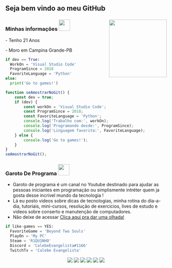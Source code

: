 <h2>Seja bem vindo ao meu GitHub</h2>

<div>
    <a href="https://github.com/CalebeEvangelista"></a>
    <p><img align="right" height="180em" src="https://github-readme-stats.vercel.app/api/top-langs/?username=calebeevangelista&layout=compact&langs_count=7&theme=dracula"/></p>
    <h3> Minhas informações <img src="https://media1.giphy.com/media/QxSRmUeq7RUIHLxADc/giphy.gif" width="35"></h3>
    <p>- Tenho 21 Anos</p>
    <p>- Moro em Campina Grande-PB</p>
    
  </div>

  ```python
  if dev == True:
    WorkOn = 'Visual Studio Code'
    ProgramSince = 2018
    FavoriteLanguage = 'Python'
  else:
    print('Go to games!')
  ```

```js
function seAmostrarNoGit() {
    const dev = true;
    if (dev) {
        const workOn = 'Visual Studio Code';
        const ProgramSince = 2018;
        const FavoriteLanguage = 'Python';
        console.log('Trabalho com:', workOn);
        console.log('Programando desde:', ProgramSince);
        console.log('Linguagem favorita:', FavoriteLanguage);
    } else {
        console.log('Go to games!');
    }
}
seAmostrarNoGit();
  ```
  
### Garoto De Programa <img src="https://i.imgur.com/qngJv3q.png" width="35"></h2>
  - Garoto de programa é um canal no Youtube destinado para ajudar as pessoas iniciantes em programação ou simplismente intréter quem ja gosta desse incrivel mundo da tecnologia !
  - Lá eu posto videos sobre dicas de tecnologias, minha rotina do dia-a-dia, tutoriais, mini-cursos, resolução de exercicios, lives de estudo e videos sobre conserto e manutenção de computadores.
  - Não deixe de acessar [Clica aqui pra dar uma olhada!](https://www.youtube.com/channel/UCkXx8-TUjR_OUIzcOqdVDuw)
  
```python
if like-games == YES:
  FavoriteGame = 'Beyond Two Souls'
  PlayOn = 'My PC'
  Steam = 'R1QU1NHO'
  Discord = 'CalebeEvangelista#1166'
  TwitchTv = 'Calebe Evangelista'
```

<div align="center"> 
  <a href="https://www.youtube.com/channel/UCkXx8-TUjR_OUIzcOqdVDuw" target="_blank"><img src="https://img.shields.io/badge/YouTube-FF0000?style=for-the-badge&logo=youtube&logoColor=white" target="_blank"></a>
  <a href="https://instagram.com/calebeevangelista" target="_blank"><img src="https://img.shields.io/badge/-Instagram-%23E4405F?style=for-the-badge&logo=instagram&logoColor=white" target="_blank"></a>
 	<a href="https://www.twitch.tv/CalebeEvangelista" target="_blank"><img src="https://img.shields.io/badge/Twitch-9146FF?style=for-the-badge&logo=twitch&logoColor=white" target="_blank"></a>
 <a href="https://discord.gg/EkJFKUB" target="_blank"><img src="https://img.shields.io/badge/Discord-7289DA?style=for-the-badge&logo=discord&logoColor=white" target="_blank"></a> 
  <a href = "mailto:calebe.leao@hotmail.com"><img src="https://img.shields.io/badge/-Gmail-%23333?style=for-the-badge&logo=gmail&logoColor=white" target="_blank"></a>
  <a href="https://www.linkedin.com/in/calebeevangelista" target="_blank"><img src="https://img.shields.io/badge/-LinkedIn-%230077B5?style=for-the-badge&logo=linkedin&logoColor=white" target="_blank"></a>
</div>
